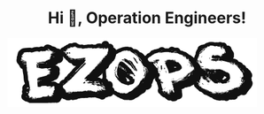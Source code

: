 <h1 align="center">Hi 👋, Operation Engineers!</h1>


![image](assets/images/title-logo2.png "center")